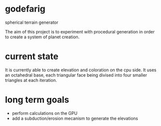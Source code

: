 # godefarig
spherical terrain generator

The aim of this project is to experiment with procedural generation in order to create a system of planet creation.

# current state

It is currently able to create elevation and coloration on the cpu side.
It uses an octahedral base, each triangular face being divised into four smaller triangles at each iteration.

# long term goals

- perform calculations on the GPU
- add a subduction/erosion mecanism to generate the elevations
